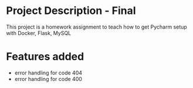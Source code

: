 # Project Description - Final
This project is a homework assignment to teach how to get Pycharm setup with Docker, Flask, MySQL
# Features added
* error handling for code 404
* error handling for code 400
